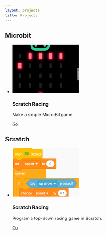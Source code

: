 ```yaml
---
layout: projects
title: Projects
---
```


## Microbit

<ul class="projects">

<li>
	<img src="BitRacer/flavour.png" alt="BitRacer">
	<h3>Scratch Racing</h3>
	<p>Make a simple Micro:Bit game.</p>
	<a href="BitRacer/">
		Go
	</a>
</li>

</ul>


## Scratch

<ul class="projects">

<li>
	<img src="ScratchRacing/flavour.png" alt="Scratch Racing">
	<h3>Scratch Racing</h3>
	<p>Program a top-down racing game in Scratch.</p>
	<a href="ScratchRacing/">
		Go
	</a>
</li>

</ul>